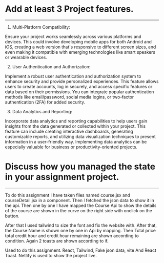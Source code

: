 # Add at least 3 Project features.
_________________________________



1. Multi-Platform Compatibility:

Ensure your project works seamlessly across various platforms and devices. This could involve developing mobile apps for both Android and iOS, creating a web version that's responsive to different screen sizes, and even making it compatible with emerging technologies like smart speakers or wearable devices.


2. User Authentication and Authorization:

Implement a robust user authentication and authorization system to enhance security and provide personalized experiences. This feature allows users to create accounts, log in securely, and access specific features or data based on their permissions. You can integrate popular authentication methods like email/password, social media logins, or two-factor authentication (2FA) for added security.

3. Data Analytics and Reporting:

Incorporate data analytics and reporting capabilities to help users gain insights from the data generated or collected within your project. This feature can include creating interactive dashboards, generating customizable reports, and utilizing data visualization techniques to present information in a user-friendly way. Implementing data analytics can be especially valuable for business or productivity-oriented projects.



# Discuss how you managed the state in your assignment project.
______________________________________________________________

To do this assignment I have taken files named course.jsx and courseDetail.jsx in a component.  Then I fetched the json data to show it in the api.  Then one by one I have mapped the Course Api to show the details of the course are shown in the curve on the right side with onclick on the button.

After that I used tailwind to size the font and fix the website with.  After that, the Course Name is shown one by one in Api by mapping.  Then Total price total credit hour and credit hour remaining are shown according to condition.  Again 2 toasts are shown according to if.

Used to do this assignment.  React, Tailwind, Fake json data, vite And React Toast.  Netlify is used to show the project live.
